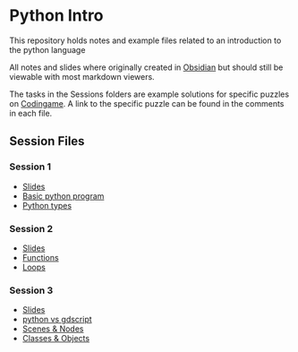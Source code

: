 # Python Intro
This repository holds notes and example files related to an introduction to the python language

All notes and slides where originally created in [Obsidian](https://obsidian.md/) but should still be viewable with most markdown viewers. 

The tasks in the Sessions folders are example solutions for specific puzzles on [Codingame](https://www.codingame.com/home). 
A link to the specific puzzle can be found in the comments in each file. 

## Session Files

### Session 1
 
- [Slides](./session_1_slides.md)
- [Basic python program](./Basic%20python%20program.md)
- [Python types](./Python%20types.md)
 
### Session 2
 
- [Slides](./Session%202%20-%20Slides.md)
- [Functions](./Functions.md)
- [Loops](./Loops.md)

### Session 3
 
- [Slides](./Session%203%20-%20Slides.md)
- [python vs gdscript](./python%20vs%20gdscript.md)
- [Scenes & Nodes](./Scenes%20&%20Nodes.md)
- [Classes & Objects](./Classes%20&%20Objects.md)